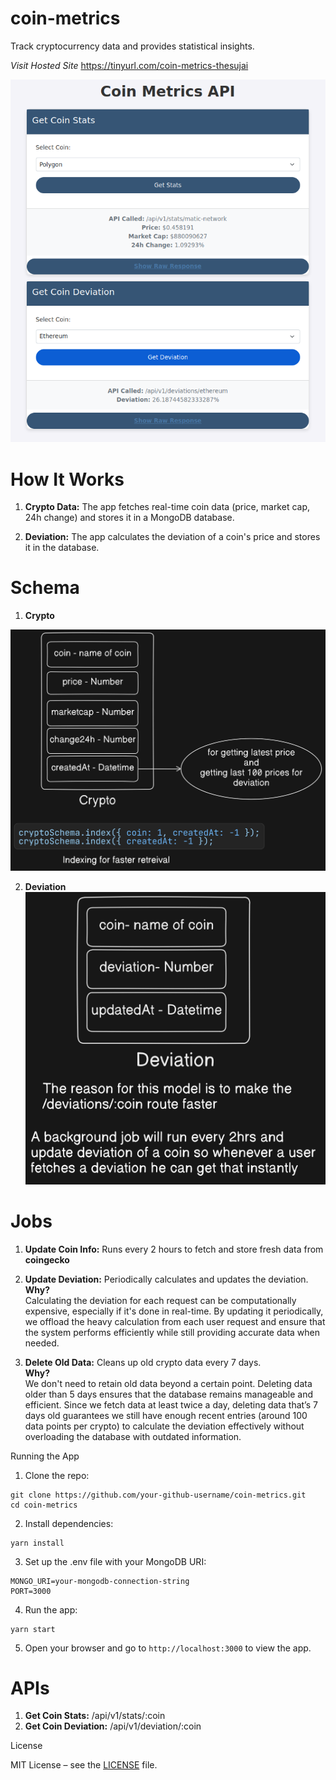 # coin-metrics

Track cryptocurrency data and provides statistical insights.

*Visit Hosted Site* https://tinyurl.com/coin-metrics-thesujai

![Project](./assets/project-ss.png)

# How It Works

1. **Crypto Data:** The app fetches real-time coin data (price, market cap, 24h change) and stores it in a MongoDB database.
    
2. **Deviation:** The app calculates the deviation of a coin's price and stores it in the database.

# Schema
1. **Crypto**

![Schema](./assets/crypto-model.png)
<br/>

2. **Deviation**
![Schema](./assets/deviation-model.png)

# Jobs

1. **Update Coin Info:** Runs every 2 hours to fetch and store fresh data from **coingecko**

2. **Update Deviation:** Periodically calculates and updates the deviation.<br/> **Why?** <br/> Calculating the deviation for each request can be computationally expensive, especially if it's done in real-time. By updating it periodically, we offload the heavy calculation from each user request and ensure that the system performs efficiently while still providing accurate data when needed.
3. **Delete Old Data:** Cleans up old crypto data every 7 days. <br/> **Why?** <br/> We don't need to retain old data beyond a certain point. Deleting data older than 5 days ensures that the database remains manageable and efficient. Since we fetch data at least twice a day, deleting data that’s 7 days old guarantees we still have enough recent entries (around 100 data points per crypto) to calculate the deviation effectively without overloading the database with outdated information.

Running the App

1. Clone the repo:
```
git clone https://github.com/your-github-username/coin-metrics.git
cd coin-metrics
```

2. Install dependencies:

```
yarn install
```

3. Set up the .env file with your MongoDB URI:

```
MONGO_URI=your-mongodb-connection-string
PORT=3000
```

4. Run the app:

```
yarn start
```

5. Open your browser and go to `http://localhost:3000` to view the app.


# APIs

1. **Get Coin Stats:** /api/v1/stats/:coin 
2. **Get Coin Deviation:** /api/v1/deviation/:coin

License

MIT License – see the [LICENSE]("https://github.com/thesujai/coin-metrics/blob/mainLICENSE") file.